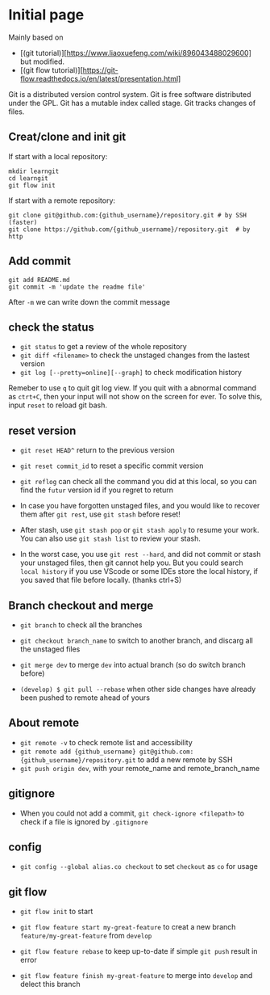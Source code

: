 # Initial page

Mainly based on

- [(git tutorial)][https://www.liaoxuefeng.com/wiki/896043488029600] but modified.
- [(git flow tutorial)][https://git-flow.readthedocs.io/en/latest/presentation.html]

Git is a distributed version control system.
Git is free software distributed under the GPL.
Git has a mutable index called stage.
Git tracks changes of files.

## Creat/clone and init git

If start with a local repository:

```git
mkdir learngit
cd learngit
git flow init
```

If start with a remote repository:

```git
git clone git@github.com:{github_username}/repository.git # by SSH (faster)
git clone https://github.com/{github_username}/repository.git  # by http
```

## Add commit

```git
git add README.md
git commit -m 'update the readme file'
```

After `-m` we can write down the commit message

## check the status

- `git status` to  get a review of the whole repository
- `git diff <filename>` to check the unstaged changes from the lastest version
- `git log [--pretty=online][--graph]` to check modification history

Remeber to use `q` to quit git log view.
If you quit with a abnormal command as `ctrt+C`, then your input will not show on the screen for ever.
To solve this, input `reset` to reload git bash.

## reset version

- `git reset HEAD^` return to the previous version
- `git reset commit_id` to reset a specific commit version
- `git reflog` can check all the command you did at this local, so you can find the `futur` version id if you regret to return

- In case you have forgotten unstaged files, and you would like to recover them after `git rest`, use `git stash` before reset!
- After stash, use `git stash pop` or `git stash apply` to resume your work. You can also use `git stash list` to review your stash.
- In the worst case, you use `git rest --hard`, and did not commit or stash your unstaged files, then git cannot help you.
But you could search `local history` if you use VScode or some IDEs store the local history, if you saved that file before locally.
(thanks ctrl+S)

## Branch checkout and merge

- `git branch` to check all the branches
- `git checkout branch_name` to switch to another branch, and discarg all the unstaged files
- `git merge dev` to merge `dev` into actual branch (so do switch branch before)

- `(develop) $ git pull --rebase` when other side changes have already been pushed to remote ahead of yours

## About remote

- `git remote -v` to check remote list and accessibility
- `git remote add {github_username} git@github.com:{github_username}/repository.git` to add a new remote by SSH
- `git push origin dev`, with your remote_name and remote_branch_name

## gitignore

- When you could not add a commit, `git check-ignore <filepath>` to check if a file is ignored by `.gitignore`

## config

- `git config --global alias.co checkout` to set `checkout` as `co` for usage

## git flow

- `git flow init` to start

- `git flow feature start my-great-feature` to creat a new branch `feature/my-great-feature` from `develop`
- `git flow feature rebase` to keep up-to-date if simple `git push` result in error  
- `git flow feature finish my-great-feature` to merge into `develop` and delect this branch

